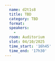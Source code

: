 ```yaml
---
  name: d2t1s8
  title: TBD
  category: TBD
  format: 
  speakers: 
    - 
  room: Auditorium
  slot: 04/10/2025
  time_start: '16h45'
  time_end: '17h30'
---
```

